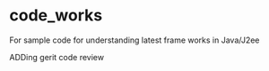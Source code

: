 # code_works
For sample code for understanding latest frame works in Java/J2ee

ADDing gerit code review 
